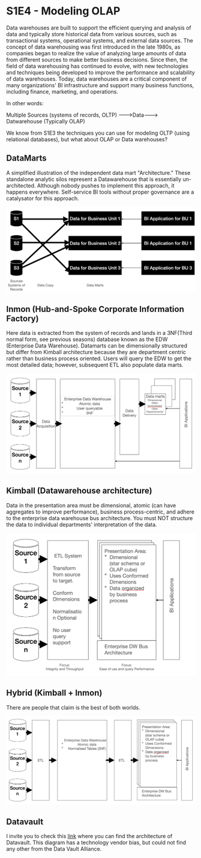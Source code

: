 # S1E4 - Modeling OLAP

Data warehouses are built to support the efficient querying and analysis of data and typically store historical data from various sources, such as transactional systems, operational systems, and external data sources. The concept of data warehousing was first introduced in the late 1980s, as companies began to realize the value of analyzing large amounts of data from different sources to make better business decisions. Since then, the field of data warehousing has continued to evolve, with new technologies and techniques being developed to improve the performance and scalability of data warehouses. Today, data warehouses are a critical component of many organizations' BI infrastructure and support many business functions, including finance, marketing, and operations.

In other words:

Multiple Sources (systems of records, OLTP) --->Data--->   Datwarehouse (Typically OLAP)

We know from S1E3 the techniques you can use for modeling OLTP (using relational databases), but what about OLAP or Data warehouses? 

## DataMarts
A simplified illustration of the independent data mart "Architecture." These standalone analytic silos represent a Datawarehouse that is essentially un-architected. Although nobody pushes to implement this approach, it happens everywhere. Self-service BI tools without proper governance are a catalysator for this approach. 

![DataMarts](/Season%201/S1E4/images/datamarts.png)

## Inmon (Hub-and-Spoke Corporate Information Factory)
Here data is extracted from the system of records and lands in a 3NF(Third normal form, see previous seasons) database known as the EDW (Enterprise Data Warehouse). Datamarts can be dimensionally structured but differ from Kimball architecture because they are department centric rather than business process oriented. Users will query the EDW to get the most detailed data; however, subsequent ETL also populate data marts.

![Inmon](/Season%201/S1E4/images/Inmon.png)

## Kimball (Datawarehouse architecture)
Data in the presentation area must be dimensional, atomic (can have aggregates to improve performance), business process-centric, and adhere to the enterprise data warehouse bus architecture. You must NOT structure the data to individual departments' interpretation of the data.

![Kimball](/Season%201/S1E4/images/Kimball.png)

## Hybrid (Kimball + Inmon)
There are people that claim is the best of both worlds. 

![Hybrid](/Season%201/S1E4/images/Hybrid.png)

## Datavault

I invite you to check this [link](https://datavaultalliance.com/news/building-a-real-time-data-vault-in-snowflake/) where you can find the architecture of Datavault. This diagram has a technology vendor bias, but could not find any other from the Data Vault Alliance.

